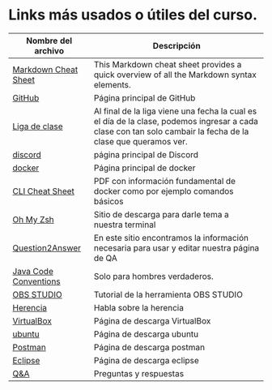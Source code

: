 # Links más usados o útiles del curso.

| Nombre del archivo |  Descripción |
| --- | --- |
| [Markdown Cheat Sheet](https://www.markdownguide.org/cheat-sheet/) | This Markdown cheat sheet provides a quick overview of all the Markdown syntax elements. |
| [GitHub](https://github.com/)  |Página principal de GitHub| 
| [Liga de clase](https://ultra-media.s3.amazonaws.com/curso/2023-01-24.mp4) | Al final de la liga viene una fecha la cual es el día de la clase, podemos ingresar a cada clase con tan solo cambair la fecha de la clase que queramos ver. | 
| [discord](https://discord.com/) | página principal de Discord | 
| [docker](https://hub.docker.com/)  | Página principal de docker | 
| [CLI Cheat Sheet](https://docs.docker.com/get-started/docker_cheatsheet.pdf)  | PDF con información fundamental de docker como por ejemplo comandos básicos | 
| [Oh My Zsh](https://inspirnathan.com/posts/22-install-ohmyzsh-with-agnoster-theme/)  | Sitio de descarga para darle tema a nuestra terminal | 
| [Question2Answer](https://docs.question2answer.org/)  | En este sitio encontramos la información necesaria para usar y editar nuestra página de QA | 
| [Java Code Conventions](https://www.oracle.com/technetwork/java/codeconventions-150003.pdf)  | Solo para hombres verdaderos. | 
| [ OBS STUDIO](https://www.youtube.com/watch?v=K3aM_8ZuiIo)  | Tutorial de la herramienta OBS STUDIO | 
| [Herencia](https://personales.unican.es/corcuerp/java/Labs/LAB_11.htm)  | Habla sobre la herencia | 
| [VirtualBox](https://www.virtualbox.org/wiki/Downloads)  | Página de descarga VirtualBox | 
| [ubuntu](https://ubuntu.com/download/desktop)  | Página de descarga ubuntu | 
| [Postman](https://www.postman.com/downloads/)  | Página de descarga postman | 
| [Eclipse](https://www.eclipse.org/downloads/)  | Página de descarga eclipse | 
| [Q&A](https://stackoverflow.ultrasist.net/index.php) | Preguntas y respuestas |
